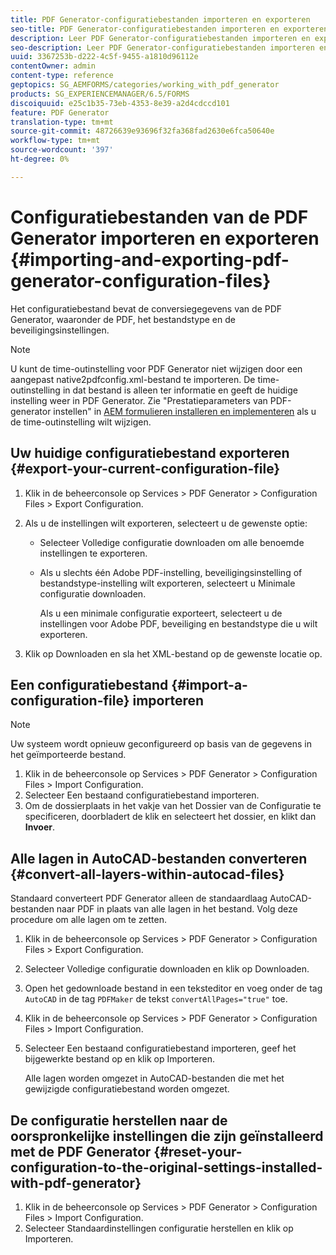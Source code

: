 ```yaml
---
title: PDF Generator-configuratiebestanden importeren en exporteren
seo-title: PDF Generator-configuratiebestanden importeren en exporteren
description: Leer PDF Generator-configuratiebestanden importeren en exporteren.
seo-description: Leer PDF Generator-configuratiebestanden importeren en exporteren.
uuid: 3367253b-d222-4c5f-9455-a1810d96112e
contentOwner: admin
content-type: reference
geptopics: SG_AEMFORMS/categories/working_with_pdf_generator
products: SG_EXPERIENCEMANAGER/6.5/FORMS
discoiquuid: e25c1b35-73eb-4353-8e39-a2d4cdccd101
feature: PDF Generator
translation-type: tm+mt
source-git-commit: 48726639e93696f32fa368fad2630e6fca50640e
workflow-type: tm+mt
source-wordcount: '397'
ht-degree: 0%

---
```



# Configuratiebestanden van de PDF Generator importeren en exporteren {#importing-and-exporting-pdf-generator-configuration-files}

Het configuratiebestand bevat de conversiegegevens van de PDF Generator, waaronder de PDF, het bestandstype en de beveiligingsinstellingen.

>[!NOTE]
>
>U kunt de time-outinstelling voor PDF Generator niet wijzigen door een aangepast native2pdfconfig.xml-bestand te importeren. De time-outinstelling in dat bestand is alleen ter informatie en geeft de huidige instelling weer in PDF Generator. Zie &quot;Prestatieparameters van PDF-generator instellen&quot; in [AEM formulieren installeren en implementeren](https://www.adobe.com/go/learn_aemforms_installJBoss_63) als u de time-outinstelling wilt wijzigen.

## Uw huidige configuratiebestand exporteren {#export-your-current-configuration-file}

1. Klik in de beheerconsole op Services > PDF Generator > Configuration Files > Export Configuration.
1. Als u de instellingen wilt exporteren, selecteert u de gewenste optie:

   * Selecteer Volledige configuratie downloaden om alle benoemde instellingen te exporteren.
   * Als u slechts één Adobe PDF-instelling, beveiligingsinstelling of bestandstype-instelling wilt exporteren, selecteert u Minimale configuratie downloaden.

      Als u een minimale configuratie exporteert, selecteert u de instellingen voor Adobe PDF, beveiliging en bestandstype die u wilt exporteren.

1. Klik op Downloaden en sla het XML-bestand op de gewenste locatie op.

## Een configuratiebestand {#import-a-configuration-file} importeren

>[!NOTE]
>
>Uw systeem wordt opnieuw geconfigureerd op basis van de gegevens in het geïmporteerde bestand.

1. Klik in de beheerconsole op Services > PDF Generator > Configuration Files > Import Configuration.
1. Selecteer Een bestaand configuratiebestand importeren.
1. Om de dossierplaats in het vakje van het Dossier van de Configuratie te specificeren, doorbladert de klik en selecteert het dossier, en klikt dan **Invoer**.

## Alle lagen in AutoCAD-bestanden converteren {#convert-all-layers-within-autocad-files}

Standaard converteert PDF Generator alleen de standaardlaag AutoCAD-bestanden naar PDF in plaats van alle lagen in het bestand. Volg deze procedure om alle lagen om te zetten.

1. Klik in de beheerconsole op Services > PDF Generator > Configuration Files > Export Configuration.
1. Selecteer Volledige configuratie downloaden en klik op Downloaden.
1. Open het gedownloade bestand in een teksteditor en voeg onder de tag `AutoCAD` in de tag `PDFMaker` de tekst `convertAllPages="true"` toe.
1. Klik in de beheerconsole op Services > PDF Generator > Configuration Files > Import Configuration.
1. Selecteer Een bestaand configuratiebestand importeren, geef het bijgewerkte bestand op en klik op Importeren.

   Alle lagen worden omgezet in AutoCAD-bestanden die met het gewijzigde configuratiebestand worden omgezet.

## De configuratie herstellen naar de oorspronkelijke instellingen die zijn geïnstalleerd met de PDF Generator {#reset-your-configuration-to-the-original-settings-installed-with-pdf-generator}

1. Klik in de beheerconsole op Services > PDF Generator > Configuration Files > Import Configuration.
1. Selecteer Standaardinstellingen configuratie herstellen en klik op Importeren.

